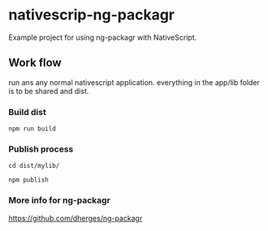 # nativescrip-ng-packagr

Example project for using ng-packagr with NativeScript.


## Work flow

run ans any normal nativescript application. everything in the app/lib folder is to be shared and dist. 


### Build dist

`npm run build`


### Publish process

`cd dist/mylib/`

`npm publish`


### More info for ng-packagr

https://github.com/dherges/ng-packagr
